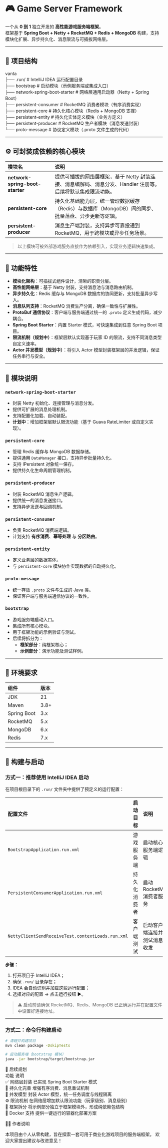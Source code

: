 # 🎮 Game Server Framework

一个从 **0 到 1** 独立开发的 **高性能游戏服务端框架**。  
框架基于 **Spring Boot + Netty + RocketMQ + Redis + MongoDB** 构建，支持模块化扩展、异步持久化、消息限流与可插拔网络层。

---

## 🧱 项目结构
vanta  
├── .run/ # IntelliJ IDEA 运行配置目录  
├── bootstrap # 启动模块（示例服务端或集成入口）  
├── network-spring-boot-starter # 网络层通用启动器（Netty + Spring Boot）  
├── persistent-consumer # RocketMQ 消费者模块（有序消费实现）  
├── persistent-core # 持久化核心模块（Redis + MongoDB 支撑）  
├── persistent-entity # 持久化实体定义模块（业务方定义）  
├── persistent-producer # RocketMQ 生产者模块（消息发送封装）  
└── proto-message # 协议定义模块（.proto 文件生成的代码）

---

## ⚙️ 可封装成依赖的核心模块

| 模块名                             | 说明                                                            |
|:--------------------------------|:--------------------------------------------------------------|
| **network-spring-boot-starter** | 提供可插拔的网络层框架，基于 Netty 封装连接、消息编解码、消息分发、Handler 注册等。后续将默认集成限流功能。 |
| **persistent-core**             | 持久化基础能力层，统一管理数据缓存（Redis）与数据库（MongoDB）间的同步、批量落盘、异步更新等逻辑。       |
| **persistent-producer**         | 消息生产端封装，支持异步可靠投递到 RocketMQ，用于跨模块或异步任务场景。                      |

> 以上模块可被外部游戏服务直接作为依赖引入，实现业务逻辑快速集成。

---

## 🚀 功能特性

- **模块化架构**：可插拔式组件设计，清晰的职责分层。
- **高性能网络层**：基于 Netty 封装，支持消息池与消息路由机制。
- **异步持久化**：Redis 缓存与 MongoDB 数据库的协同更新，支持批量异步写入。
- **消息队列支持**：RocketMQ 消费生产分离，确保一致性与扩展性。
- **ProtoBuf 通信协议**：客户端与服务端通过统一的 `.proto` 定义生成代码，减少耦合。
- **Spring Boot Starter**：内置 Starter 模式，可快速集成到任意 Spring Boot 项目。
- **限流机制（规划中）**：框架层默认实现基于玩家 ID 的限流，支持不同消息类型自定义速率。
- **Actor 并发模型（规划中）**：将引入 Actor 模型封装框架层的并发逻辑，保证任务串行与安全。

---

## 🧩 模块说明

### `network-spring-boot-starter`

- 封装 Netty 初始化、连接管理与消息分发。
- 提供可扩展的消息处理机制。
- 支持配置化加载、自动装配。
- **计划中**：增加框架层默认限流功能（基于 Guava RateLimiter 或自定义实现）。

### `persistent-core`

- 管理 Redis 缓存与 MongoDB 数据存储。
- 提供通用 `DataManager` 接口，支持异步批量持久化。
- 支持 IPersistent 对象统一保存。
- 提供持久化生命周期管理机制。

### `persistent-producer`

- 封装 RocketMQ 消息生产逻辑。
- 提供统一的消息发送接口。
- 支持异步发送与回调机制。

### `persistent-consumer`

- 负责 RocketMQ 消费端逻辑。
- 计划支持 **有序消费**、**幂等处理** 与 **分区路由**。

### `persistent-entity`

- 定义业务层的数据实体。
- 与 `persistent-core` 模块协作实现数据的自动持久化。

### `proto-message`

- 统一存放 `.proto` 文件与生成的 Java 类。
- 保证客户端与服务端通信协议的一致性。

### `bootstrap`

- 游戏服务端启动入口。
- 集成所有核心模块。
- 用于框架功能的示例验证与测试。
- 后续将拆分为：
    - **框架部分**：纯框架核心；
    - **示例部分**：演示功能及测试样例。

---

## 🔧 环境要求

| 组件          | 版本   |
|:------------|:-----|
| JDK         | 21   |
| Maven       | 3.8+ |
| Spring Boot | 3.x  |
| RocketMQ    | 5.x  |
| MongoDB     | 6.x  |
| Redis       | 7.x  |

---

## 🏃 构建与启动

### 方式一：推荐使用 **IntelliJ IDEA** 启动

在项目根目录下的 `.run/` 文件夹中提供了预定义的运行配置：

| 配置文件                                              | 启动目标   | 说明                |
|:--------------------------------------------------|:-------|:------------------|
| `BootstrapApplication.run.xml`                    | 游戏服务端  | 启动核心服务端逻辑         |
| `PersistentConsumerApplication.run.xml`           | 持久化消费者 | 启动 RocketMQ 消费者服务 |
| `NettyClientSendReceiveTest.contextLoads.run.xml` | 客户端测试  | 启动客户端连接并测试消息收发    |

**步骤：**

1. 打开项目于 IntelliJ IDEA；
2. 确保 `.run/` 目录存在；
3. IDEA 会自动识别并加载这些运行配置；
4. 选择对应的配置 → 点击运行按钮 ▶️。

> ⚠️ 启动前请确保 RocketMQ、Redis、MongoDB 已正确运行并在配置文件中设置好连接地址。

---

### 方式二：命令行构建启动

```bash
# 清理并构建项目
mvn clean package -DskipTests

# 启动服务端（bootstrap 模块）
java -jar bootstrap/target/bootstrap.jar
```

🧭 后续规划  
功能 说明  
✅ 网络层封装 已实现 Spring Boot Starter 模式  
🔄 持久化完善 增强有序消费、消息重试机制  
🧠 并发模型 封装 Actor 模型，统一任务调度与线程隔离  
⚙️ 限流机制 在网络层增加默认限流功能（玩家级别、消息级别）  
🧩 框架拆分 将示例部分独立于框架模块外，形成纯依赖包结构  
🐳 Docker 支持 提供一键运行的容器化部署方案

🧑‍💻 作者说明

本项目由个人从零构建，旨在探索一套可用于商业化游戏项目的服务端框架。
欢迎大家提出建议与改进意见！